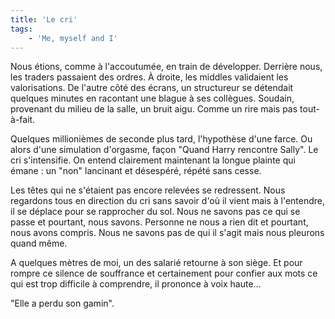 ```yaml
---
title: 'Le cri'
tags:
    - 'Me, myself and I'
---
```


Nous étions, comme à l'accoutumée, en train de développer. Derrière nous, les
traders passaient des ordres. À droite, les middles validaient les
valorisations. De l'autre côté des écrans, un structureur se détendait quelques
minutes en racontant une blague à ses collègues. Soudain, provenant du milieu de
la salle, un bruit aigu. Comme un rire mais pas tout-à-fait.

Quelques millionièmes de seconde plus tard, l'hypothèse d'une farce. Ou alors
d'une simulation d'orgasme, façon "Quand Harry rencontre Sally". Le cri
s'intensifie. On entend clairement maintenant la longue plainte qui émane&nbsp;:
un "non" lancinant et désespéré, répété sans cesse.

Les têtes qui ne s'étaient pas encore relevées se redressent. Nous regardons
tous en direction du cri sans savoir d'où il vient mais à l'entendre, il se
déplace pour se rapprocher du sol. Nous ne savons pas ce qui se passe et
pourtant, nous savons. Personne ne nous a rien dit et pourtant, nous avons
compris. Nous ne savons pas de qui il s'agit mais nous pleurons quand même.

A quelques mètres de moi, un des salarié retourne à son siège. Et pour rompre ce
silence de souffrance et certainement pour confier aux mots ce qui est trop
difficile à comprendre, il prononce à voix haute…

"Elle a perdu son gamin".
